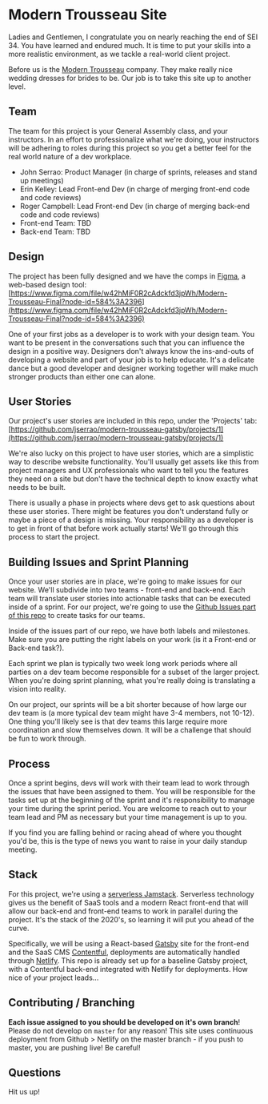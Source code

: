 # Modern Trousseau Site

Ladies and Gentlemen, I congratulate you on nearly reaching the end of SEI 34. You have learned and endured much. It is time to put your skills into a more realistic environment, as we tackle a real-world client project. 

Before us is the [Modern Trousseau](https://www.moderntrousseau.com/) company. They make really nice wedding dresses for brides to be. Our job is to take this site up to another level. 

## Team

The team for this project is your General Assembly class, and your instructors. In an effort to professionalize what we're doing, your instructors will be adhering to roles during this project so you get a better feel for the real world nature of a dev workplace.

- John Serrao: Product Manager (in charge of sprints, releases and stand up meetings)
- Erin Kelley: Lead Front-end Dev (in charge of merging front-end code and code reviews)
- Roger Campbell: Lead Front-end Dev (in charge of merging back-end code and code reviews)
- Front-end Team: TBD
- Back-end Team: TBD

## Design

The project has been fully designed and we have the comps in [Figma](https://www.figma.com), a web-based design tool:
<br>
[https://www.figma.com/file/w42hMiF0R2cAdckfd3jpWh/Modern-Trousseau-Final?node-id=584%3A2396](https://www.figma.com/file/w42hMiF0R2cAdckfd3jpWh/Modern-Trousseau-Final?node-id=584%3A2396)

One of your first jobs as a developer is to work with your design team. You want to be present in the conversations such that you can influence the design in a positive way. Designers don't always know the ins-and-outs of developing a website and part of your job is to help educate. It's a delicate dance but a good developer and designer working together will make much stronger products than either one can alone.

## User Stories

Our project's user stories are included in this repo, under the 'Projects' tab:
<br>
[https://github.com/jserrao/modern-trousseau-gatsby/projects/1](https://github.com/jserrao/modern-trousseau-gatsby/projects/1)

We're also lucky on this project to have user stories, which are a simplistic way to describe website functionality. You'll usually get assets like this from project managers and UX professionals who want to tell you the features they need on a site but don't have the technical depth to know exactly what needs to be built. 

There is usually a phase in projects where devs get to ask questions about these user stories. There might be features you don't understand fully or maybe a piece of a design is missing. Your responsibility as a developer is to get in front of that before work actually starts! We'll go through this process to start the project.

## Building Issues and Sprint Planning

Once your user stories are in place, we're going to make issues for our website. We'll subdivide into two teams - front-end and back-end. Each team will translate user stories into actionable tasks that can be executed inside of a sprint. For our project, we're going to use the [Github Issues part of this repo](https://github.com/jserrao/modern-trousseau-gatsby/issues) to create tasks for our teams.

Inside of the issues part of our repo, we have both labels and milestones. Make sure you are putting the right labels on your work (is it a Front-end or Back-end task?).

Each sprint we plan is typically two week long work periods where all parties on a dev team become responsible for a subset of the larger project. When you're doing sprint planning, what you're really doing is translating a vision into reality.

On our project, our sprints will be a bit shorter because of how large our dev team is (a more typical dev team might have 3-4 members, not 10-12). One thing you'll likely see is that dev teams this large require more coordination and slow themselves down. It will be a challenge that should be fun to work through.

## Process

Once a sprint begins, devs will work with their team lead to work through the issues that have been assigned to them. You will be responsible for the tasks set up at the beginning of the sprint and it's responsibility to manage your time during the sprint period. You are welcome to reach out to your team lead and PM as necessary but your time management is up to you.

If you find you are falling behind or racing ahead of where you thought you'd be, this is the type of news you want to raise in your daily standup meeting. 

## Stack

For this project, we're using a [serverless Jamstack](https://jamstack.org/). Serverless technology gives us the benefit of SaaS tools and a modern React front-end that will allow our back-end and front-end teams to work in parallel during the project. It's the stack of the 2020's, so learning it will put you ahead of the curve.

Specifically, we will be using a React-based [Gatsby](https://www.gatsbyjs.org) site for the front-end and the SaaS CMS [Contentful](https://www.contentful.com), deployments are automatically handled through [Netlify](https://netlify.com). This repo is already set up for a baseline Gatsby project, with a Contentful back-end integrated with Netlify for deployments. How nice of your project leads...

## Contributing / Branching

**Each issue assigned to you should be developed on it's own branch**! Please do not develop on `master` for any reason! This site uses continuous deployment from Github > Netlify on the master branch - if you push to master, you are pushing live! Be careful!

## Questions

Hit us up!